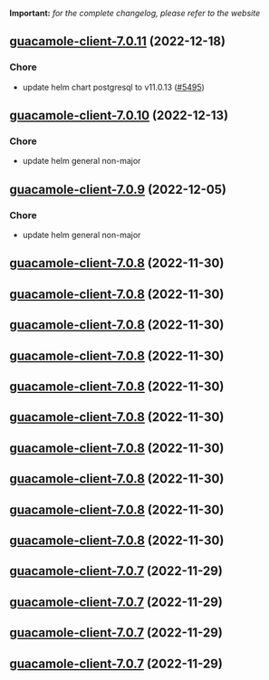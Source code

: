 **Important:**
*for the complete changelog, please refer to the website*




## [guacamole-client-7.0.11](https://github.com/truecharts/charts/compare/guacamole-client-7.0.10...guacamole-client-7.0.11) (2022-12-18)

### Chore

- update helm chart postgresql to v11.0.13 ([#5495](https://github.com/truecharts/charts/issues/5495))
  
  


## [guacamole-client-7.0.10](https://github.com/truecharts/charts/compare/guacamole-client-7.0.9...guacamole-client-7.0.10) (2022-12-13)

### Chore

- update helm general non-major
  
  


## [guacamole-client-7.0.9](https://github.com/truecharts/charts/compare/guacamole-client-7.0.8...guacamole-client-7.0.9) (2022-12-05)

### Chore

- update helm general non-major
  
  


## [guacamole-client-7.0.8](https://github.com/truecharts/charts/compare/guacamole-client-7.0.6...guacamole-client-7.0.8) (2022-11-30)




## [guacamole-client-7.0.8](https://github.com/truecharts/charts/compare/guacamole-client-7.0.6...guacamole-client-7.0.8) (2022-11-30)




## [guacamole-client-7.0.8](https://github.com/truecharts/charts/compare/guacamole-client-7.0.6...guacamole-client-7.0.8) (2022-11-30)




## [guacamole-client-7.0.8](https://github.com/truecharts/charts/compare/guacamole-client-7.0.6...guacamole-client-7.0.8) (2022-11-30)




## [guacamole-client-7.0.8](https://github.com/truecharts/charts/compare/guacamole-client-7.0.6...guacamole-client-7.0.8) (2022-11-30)




## [guacamole-client-7.0.8](https://github.com/truecharts/charts/compare/guacamole-client-7.0.6...guacamole-client-7.0.8) (2022-11-30)




## [guacamole-client-7.0.8](https://github.com/truecharts/charts/compare/guacamole-client-7.0.6...guacamole-client-7.0.8) (2022-11-30)




## [guacamole-client-7.0.8](https://github.com/truecharts/charts/compare/guacamole-client-7.0.6...guacamole-client-7.0.8) (2022-11-30)




## [guacamole-client-7.0.8](https://github.com/truecharts/charts/compare/guacamole-client-7.0.6...guacamole-client-7.0.8) (2022-11-30)




## [guacamole-client-7.0.8](https://github.com/truecharts/charts/compare/guacamole-client-7.0.6...guacamole-client-7.0.8) (2022-11-30)




## [guacamole-client-7.0.7](https://github.com/truecharts/charts/compare/guacamole-client-7.0.6...guacamole-client-7.0.7) (2022-11-29)




## [guacamole-client-7.0.7](https://github.com/truecharts/charts/compare/guacamole-client-7.0.6...guacamole-client-7.0.7) (2022-11-29)




## [guacamole-client-7.0.7](https://github.com/truecharts/charts/compare/guacamole-client-7.0.6...guacamole-client-7.0.7) (2022-11-29)




## [guacamole-client-7.0.7](https://github.com/truecharts/charts/compare/guacamole-client-7.0.6...guacamole-client-7.0.7) (2022-11-29)
